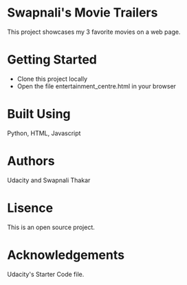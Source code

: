 # Swapnali's Movie Trailers
This project showcases my 3 favorite movies on a web page.

# Getting Started
- Clone this project locally
- Open the file entertainment_centre.html in your browser

# Built Using
Python, HTML, Javascript

# Authors
Udacity and Swapnali Thakar

# Lisence
This is an open source project.

# Acknowledgements
Udacity's Starter Code file.
